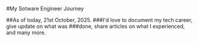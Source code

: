 #My Sotware Engineer Journey

##As of today, 21st October, 2025.
###I'd love to document my tech career, give update on what was
###done, share articles on what I experienced, and many more.
